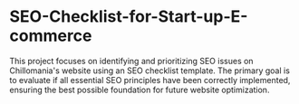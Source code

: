 # SEO-Checklist-for-Start-up-E-commerce
This project focuses on identifying and prioritizing SEO issues on Chillomania's website using an SEO checklist template. The primary goal is to evaluate if all essential SEO principles have been correctly implemented, ensuring the best possible foundation for future website optimization.
